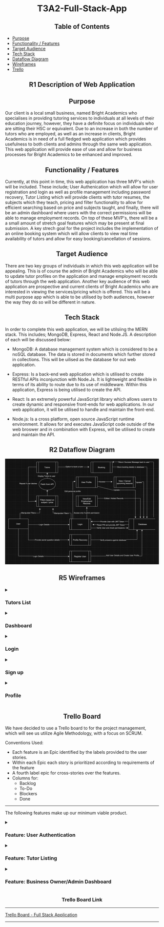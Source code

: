 <h1 style="text-align:center">T3A2-Full-Stack-App</h1>

<h2 style="text-align:center">Table of Contents</h2>

- [Purpose](#purpose)
- [Functionality / Features](#Features)
- [Target Audience](#audience)
- [Tech Stack](#stack)
- [Dataflow Diagram](#dataflow_diagram)
- [Wireframes](#wireframes)
- [Trello](#trello)

<h2 style="text-align:center"> R1 Description of Web Application</h2>

<h2 style="text-align:center" id="purpose">Purpose</h2>

Our client is a local small business, named Bright Academics who specialises in providing tutoring services to individuals at all levels of their education journey, however, they have a definite focus on individuals who are sitting their HSC or equivalent. Due to an increase in both the number of tutors who are employed, as well as an increase in clients, Bright Academics is in need of a full fledged web application which provides usefulness to both clients and admins through the same web application. This web application will provide ease of use and allow for business processes for Bright Academics to be enhanced and improved.

## <h2 style="text-align:center" id="Features">Functionality / Features</h2>

Currently, at this point in time, this web application has three MVP's which will be included. These include; User Authenication which will allow for user registration and login as well as profile management including password recovery, Tutor Listing which will provide clients with tutor resumes, the subjects which they teach, pricing and filter functionality to allow for efficient searching based on price and subjects taught, and finally, there will be an admin dashboard where users with the correct permissions will be able to manage employment records. On top of these MVP's, there will be a a small amount of stretch goal features which may be present at final submission. A key strech goal for the project includes the implementation of an online booking system which will allow clients to view real time availability of tutors and allow for easy booking/cancellation of sessions.

## <h2 style="text-align:center" id="audience">Target Audience</h2>

There are two key groups of individuals in which this web application will be appealing. This is of course the admin of Bright Academics who will be able to update tutor profiles on the application and manage employment records of tutors through the web application. Another key audience of this web application are prospective and current clients of Bright Academics who are interested in viewing the services/pricing which is offered. This will be a multi purpose app which is able to be utilised by both audiences, however the way they do so will be different in nature.

## <h2 style="text-align:center" id="stack">Tech Stack</h2>

In order to complete this web application, we will be utilsiing the MERN stack. This includes; MongoDB, Express, React and Node.JS. A description of each will be discussed below:

- MongoDB: A database management system which is considered to be a noSQL database. The data is stored in documents which further stored in collections. This will be uilised as the database for out web application.

- Express: Is a back-end web application which is utilised to create RESTful APIs inconjunction with Node.Js. It is lightweight and flexible in terms of its ability to route due to its use of middleware. Within this application, Express is being utilised to create the API.

- React: Is an extremely powerful JavaScript library which allows users to create dynamic and responsive front-ends for web applications. In our web application, it will be utilised to handle and maintain the front-end.

- Node.js: Is a cross platform, open source JavaScript runtime environment. It allows for and executes JavaScript code outside of the web broswer and in combination with Express, will be utilised to create and maintain the API.

## <h2 style="text-align:center" id="dataflow_diagram">R2 Dataflow Diagram</h2>

![Image of Dataflow diagram](docs/dataFlowD.png)

<h2 style="text-align:center" id="wireframes">R5 Wireframes</h2>

<details>

<summary>

### Tutors List

</summary>

#### Desktop

![tutors-desktop](docs/tutors-desktop.png)

Clicking on a tutor card opens a modal with more information

![modal-desktop](docs/modal-desktop.png)

#### Mobile

On mobile the desktop navbar is replaced by a hamburger menu. The menu has been opened in the image below

![tutors-mobile](docs/tutors-mobile.png)

The menu is closed and a modal is open in the image below

![modal-mobile](docs/modal-mobile.png)

</details>

<details>

<summary>

### Dashboard

</summary>

#### Desktop

Admin users will see a dashboard link in the navbar. Signed in users, whether or not they are admins, will see the profile link in the navbar instead of sign up and login links

![dashboard-desktop](docs/dashboard-desktop.png)

Similar to the view only tutors list, the dashboard also shows a modal when a card is clicked

![dash-modal-desktop](docs/dash-modal-desktop.png)

#### Mobile

![dashboard-mobile](docs/dashboard-mobile.png)

![dash-modal-mobile](docs/dash-modal-mobile.png)

</details>

<details>

<summary>

### Login

</summary>

#### Desktop

![login-desktop](docs/login-desktop.png)

Image above shows a message that would be displayed after the user has inputed a valid email adress with an associated account and clicked the reset password button

Mobile version of this page is identical except for using a hamburger menu

</details>

<details>

<summary>

### Sign up

</summary>

#### Mobile

![signup-mobile](docs/signup-mobile.png)

Desktop version looks identical but with full navbar

</details>

<details>

<summary>

### Profile

</summary>

#### Desktop

![profile-desktop](docs/profile-desktop.png)

User is redirected to tutors list after pressing sign out button

Mobile version looks identical but with hamburger menu

</details>

####

## <h2 style="text-align:center" id="trello">Trello Board</h2>

We have decided to use a Trello board to for the project management, which will see us utilize Agile Methodology, with a focus on SCRUM.

Conventions Used:

- Each feature is an Epic identified by the labels provided to the user stories.
- Within each Epic each story is prioritized according to requirements of the feature
- A fourth label epic for cross-stories over the features.
- Columns for:
  - Backlog
  - To-Do
  - Blockers
  - Done

---

The following features make up our minimum viable product.

<details>
<summary><h3>Feature: User Authentication</h3></summary>

<h4>Epics</h4>

    [x] User Registration and Login
    [x] Profile Management including password recovery

---

        Story: User Registration

            Description:
                As new user, I want to register an account so that I can access the platform.

            Acceptance Criteria:
                1. User Can register with a valide email and password
                2. Password must meet best practices for security criteria
                3. Confirmation email is sent to user after registration

            Test Cases:
                1. Verify User can register with valid credentials
                2.Verify an error message is shown for invalid email formats.
                3. Verify password criteria enforcement
                4. Verify confirmation email is sent to user after registration
        Link:
        https://trello.com/c/tjuJ4cJB

![User Registration](/docs/UserRegistration.png)
![Testing - User Registration](/docs/Testing%20-%20User%20Registration.png)

---

        Story: User Login

            Description:
                As a registered user, I want to log in so that I can access my account.

            Acceptance Criteria:
                1. User can log in with a registered email and password.
                2. Incorrect login attempts display an error message.
                3. After successful login, the user is redirected to the dashboard.

            Test Cases:
                Verify user can log in with valid credentials.
                Verify an error message for incorrect credentials.
                Verify user is redirected to the dashboard after login.
        Link:
        https://trello.com/c/Fu77sCLd

![User Login](/docs/UserLogin.png)
![Testing - User Login](/docs/Testing%20-%20User%20Login.png)

---

        Story: Password Recovery

            Description:

                As a user, I want to recover my password if I forget it.

            Acceptance Criteria:

                1. User can request a password reset link.
                2. Password reset link is sent to the user’s registered email.
                3. User can reset the password using the link.

            Test Cases:

                1. Verify password reset request with a valid email.
                2. Verify password reset link is sent.
                3. Verify the user can set a new password.
        Link:
        https://trello.com/c/ymTLTmaE

![Password Recovery](/docs/Password%20Recovery.png)
![Testing - Password Recovery](/docs/Testing%20-%20Password%20Recovery.png)

---

        Story: Profile Update

            Description:
                As a user, I want to update my profile information.

            Acceptance Criteria:
                1. User can update personal details such as name, email, and phone number.
                2. User can change their password.
                3. User changes are saved and reflected in the respective profile.

            Test Cases:
                1. Verify user can update profile details.
                2. Verify changes are saved correctly.
                3. Verify password change functionality.
        Link:
        https://trello.com/c/VZjvga0a

![Profile Update](/docs/Profile%20Update.png)
![Testing - Profile Update](/docs/Testing%20-%20Profile%20Update.png)

---

</details>

<details>
<summary><h3>Feature: Tutor Listing</h3></summary>

<h4>Epics</h4>

    [x] Tutor Resume
    [x] Subjects List
    [x] Pricing
    [x] Search and filter functionality by tutor
    [x] Search and filter functionality by subject
    [x] Search and filter functionality by price

---

        Story: Tutor List

            Description:

                As a user, I want to view a list of available tutors.

            Acceptance Criteria:

                1. Tutors are displayed with key details (name, subjects, pricing).
                2. List is paginated (if dataset is large enough).

            Test Cases:

                1. Verify user can view tutor’s detailed profile.
                2. Verify subjects and qualifications are displayed correctly.

        Link:
        https://trello.com/c/3fMwBwCO

![Tutor Listing](/docs/Tutor%20List.png)
![Testing - Tutor Listing](/docs/Testing%20-%20Tutor%20List.png)

---

        Story: Subject and Pricing Information

            Description:

                As a user, I want to view the subjects and pricing for each tutor.

            Acceptance Criteria:

                1. Subjects offered by tutors are listed with their respective pricing.
                2. Users can view pricing for different subjects.

            Test Cases:

                1. Verify subjects are listed with correct pricing.
                2. Verify pricing information is accurate.

        Link:
        https://trello.com/c/uql5btlj

![Subject and Pricing Information](/docs/Subject%20and%20Pricing%20Information.png)
![Testing - Pricing](/docs/Testing%20-%20Subject%20and%20Pricing%20Information.png)

---

        Story: Search Tutors by Subject and Price

            Description:

                As a user, I want to search and filter tutors by subject and price.

            Acceptance Criteria:

                1. Users can search tutors by entering subject keywords.
                2. Users can filter search results by price range.

            Test Cases:

                1. Verify search functionality by subject.
                2. Verify filter functionality by price.
                3. Verify that the search results are accurate.

        Link:
        https://trello.com/c/70WbcBK3

![Search Tutors](/docs/Search%20Tutors%20by%20Subject%20and%20Price.png)
![Testing - Search Tutors](/docs/Testing%20-%20Search%20Tutors%20by%20Subject%20and%20Price.png)

---

        Story: View Tutor Profile

            Description:

                As a user, I want to view the detailed profile/resume of a tutor.

            Acceptance Criteria:

                1. User can view tutor's full profile, including experience and qualifications.
                2. User can see subjects taught by the tutor.

            Test Cases:

                1. Verify user can view tutor’s detailed profile.
                2. Verify subjects and qualifications are displayed correctly.

        Link:
        https://trello.com/c/qZ8lz0ML

![Tutor Profile](/docs/View%20Tutor%20Profile.png)
![Testing - Tutor Profile](/docs/Testing%20-%20View%20Tutor%20Profile.png)

---

</details>

<details>
<summary><h3>Feature: Business Owner/Admin Dashboard</h3></summary>

<h4>Epics</h4>

    [x] Management Employment Records
    [x] Admin/Overview of Site

---

        Story: Manage Employment Records

            Description:
                As an admin, I want to manage employment records for tutors.

            Acceptance Criteria:
                1. Admin can C.R.U.D. Records.
                2. All changes are logged accordingly.

            Test Cases:
                1. Verify admin can view employment records.
                2. Verify admin can add a new record.
                3. Verify admin can update existing records.
                4. Verify admin can delete records and that changes are logged.
        Link:
        https://trello.com/c/cdJOKUmP

![Manage Employment Records](/docs/Manage%20Employment%20Records.png)
![Testing - User Login](/docs/Testing%20-%20User%20Login.png)

---

</details>

<h3 style="text-align:center">Trello Board Link</h3>

---

<a href="https://trello.com/b/wi2g4Wkf/full-stack-application" target="_blank">Trello Board - Full Stack Application</a>

---
